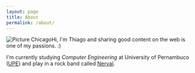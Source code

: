 ```yaml
---
layout: page
title: About
permalink: /about/
---
```

![Picture Chicago](http://tolribeiro.github.io/mywebsite/downloads/about.jpg "Me")Hi, I'm Thiago and sharing good content on the web is one of my passions. :)

I'm currently studying <i>Computer Engineering</i> at University of Pernambuco (<a href="http://www.upe.br" target="_blank">UPE</a>) and play in a rock band called <a href="http://www.facebook.com/nervaloficial" target="_blank">Nerval</a>.
